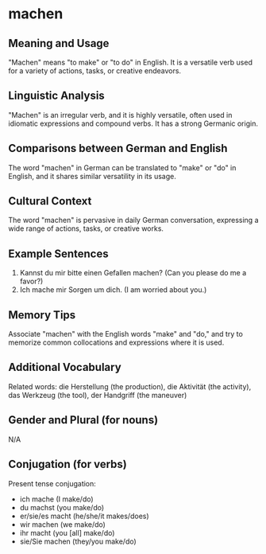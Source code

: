 # machen
## Meaning and Usage
"Machen" means "to make" or "to do" in English. It is a versatile verb used for a variety of actions, tasks, or creative endeavors.

## Linguistic Analysis
"Machen" is an irregular verb, and it is highly versatile, often used in idiomatic expressions and compound verbs. It has a strong Germanic origin.

## Comparisons between German and English
The word "machen" in German can be translated to "make" or "do" in English, and it shares similar versatility in its usage.

## Cultural Context
The word "machen" is pervasive in daily German conversation, expressing a wide range of actions, tasks, or creative works.

## Example Sentences
1. Kannst du mir bitte einen Gefallen machen? (Can you please do me a favor?)
2. Ich mache mir Sorgen um dich. (I am worried about you.)

## Memory Tips
Associate "machen" with the English words "make" and "do," and try to memorize common collocations and expressions where it is used.

## Additional Vocabulary
Related words: die Herstellung (the production), die Aktivität (the activity), das Werkzeug (the tool), der Handgriff (the maneuver)

## Gender and Plural (for nouns)
N/A

## Conjugation (for verbs)
Present tense conjugation:
- ich mache (I make/do)
- du machst (you make/do)
- er/sie/es macht (he/she/it makes/does)
- wir machen (we make/do)
- ihr macht (you [all] make/do)
- sie/Sie machen (they/you make/do)